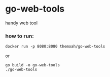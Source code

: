 # go-web-tools
handy web tool

### how to run:

`docker run -p 8080:8080 themoah/go-web-tools`

or 

``` 
go build -o go-web-tools
./go-web-tools
```